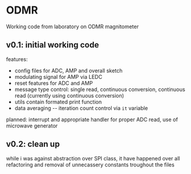 # ODMR
Working code from laboratory on ODMR magnitometer 
## v0.1: initial working code

features:
- config files for ADC, AMP and overall sketch
- modulating signal for AMP via LEDC
- reset features for ADC and AMP
- message type control: single read, continuous conversion, continuous read (currently using continuous conversion)
- utils contain formated print function
- data averaging
-- iteration count control via ``it`` variable

planned: interrupt and appropriate handler for proper ADC read, use of microwave generator 

## v0.2: clean up
while i was against abstraction over SPI class, it have happened
over all refactoring and removal of unnecassery constants troughout the files
